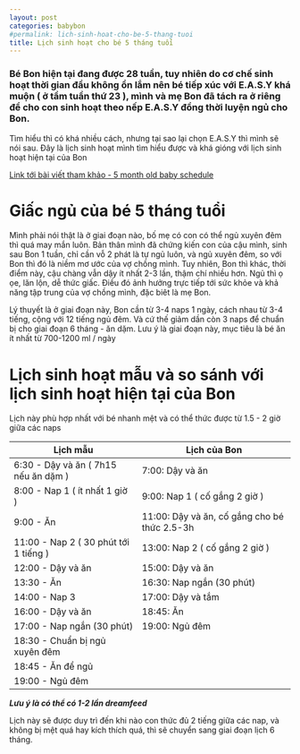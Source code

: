```yaml
---
layout: post
categories: babybon
#permalink: lich-sinh-hoat-cho-be-5-thang-tuoi
title: Lịch sinh hoạt cho bé 5 tháng tuổi
---
```


### Bé Bon hiện tại đang được 28 tuần, tuy nhiên do cơ chế sinh hoạt thời gian đầu không ổn lắm nên bé tiếp xúc với E.A.S.Y khá muộn ( ở tầm tuần thứ 23 ), mình và mẹ Bon đã tách ra ở riêng để cho con sinh hoạt theo nếp E.A.S.Y đồng thời luyện ngủ cho Bon.

Tìm hiểu thì có khá nhiều cách, nhưng tại sao lại chọn E.A.S.Y thì mình sẽ nói sau. Đây là lịch sinh hoạt mình tìm hiểu được và khá gióng với lịch sinh hoạt hiện tại của Bon

[Link tới bài viết tham khảo - 5 month old baby schedule](https://www.babysleepsite.com/schedules/5-month-old-baby-schedule/)

# Giấc ngủ của bé 5 tháng tuổi
Mình phải nói thật là ở giai đoạn nào, bố mẹ có con có thể ngủ xuyên đêm thì quá may mắn luôn. Bản thân mình đã chứng kiến con của cậu mình, sinh sau Bon 1 tuần, chỉ cần vỗ 2 phát là tự ngủ luôn, và ngủ xuyên đêm, so với Bon thì đó là niềm mơ ước của vợ chồng mình. Tuy nhiên, Bon thì khác, thời điểm này, cậu chàng vẫn dậy ít nhất 2-3 lần, thậm chí nhiều hơn. Ngủ thì ọ ọe, lăn lộn, dễ thức giấc. Điều đó ảnh hưởng trực tiếp tới sức khỏe và khả năng tập trung của vợ chồng mình, đặc biêt là mẹ Bon. 

Lý thuyết là ở giai đoạn này, Bon cần từ 3-4 naps 1 ngày, cách nhau từ 3-4 tiếng, cộng với 12 tiếng ngủ đêm. Và cứ thế giảm dần còn 3 naps để chuẩn bị cho giai đoạn 6 tháng - ăn dặm. Lưu ý là giai đoạn này, mục tiêu là bé ăn ít nhất từ 700-1200 ml / ngày

# Lịch sinh hoạt mẫu và so sánh với lịch sinh hoạt hiện tại của Bon
Lịch này phù hợp nhất với bé nhanh mệt và có thể thức được từ 1.5 - 2 giờ giữa các naps

| Lịch mẫu                             	    | Lịch của Bon                  	|
|-------------------------------------- 	|-------------------------------	|
| 6:30  - Dậy và ăn ( 7h15 nếu ăn dặm ) 	| 7:00: Dậy và ăn               	|
| 8:00  - Nap 1 ( ít nhất 1 giờ )       	| 9:00: Nap 1 ( cố gắng 2 giờ ) 	|
| 9:00  - Ăn                            	| 11:00: Dậy và ăn, cố gắng cho bé thức 2.5-3h   	|
| 11:00 - Nap 2 ( 30 phút tới 1 tiếng )     | 13:00: Nap 2 ( cố gắng 2 giờ )    |
| 12:00 - Dậy và ăn                         | 15:00: Dậy và ăn                  |
| 13:30 - Ăn                                | 16:30: Nap ngắn (30 phút)         |
| 14:00 - Nap 3                             | 17:00: Dậy và tắm                 |
| 16:00 - Dậy và ăn                         | 18:45: Ăn                         |
| 17:00 - Nap ngắn (30 phút)                | 19:00: Ngủ đêm                    |
| 18:30 - Chuẩn bị ngủ xuyên đêm            |                                   |
| 18:45 - Ăn để ngủ                         |                                   |
| 19:00 - Ngủ đêm                           |                                   |

**_Lưu ý là có thể có 1-2 lần dreamfeed_**

Lịch này sẽ được duy trì đến khi nào con thức đủ 2 tiếng giữa các nap, và không bị mệt quá hay kích thích quá, thì sẽ chuyển sang giai đoạn lịch 6 tháng.